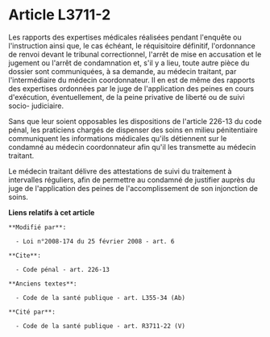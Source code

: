 # Article L3711-2

Les rapports des expertises médicales réalisées pendant l'enquête ou l'instruction ainsi que, le cas échéant, le réquisitoire
définitif, l'ordonnance de renvoi devant le tribunal correctionnel, l'arrêt de mise en accusation et le jugement ou l'arrêt
de condamnation et, s'il y a lieu, toute autre pièce du dossier sont communiquées, à sa demande, au médecin traitant, par
l'intermédiaire du médecin coordonnateur. Il en est de même des rapports des expertises ordonnées par le juge de
l'application des peines en cours d'exécution, éventuellement, de la peine privative de liberté ou de suivi socio-
judiciaire. 

Sans que leur soient opposables les dispositions de l'article 226-13 du code pénal, les praticiens chargés de dispenser des
soins en milieu pénitentiaire communiquent les informations médicales qu'ils détiennent sur le condamné au médecin
coordonnateur afin qu'il les transmette au médecin traitant. 

Le médecin traitant délivre des attestations de suivi du traitement à intervalles réguliers, afin de permettre au condamné de
justifier auprès du juge de l'application des peines de l'accomplissement de son injonction de soins.

**Liens relatifs à cet article**

	**Modifié par**:

	  - Loi n°2008-174 du 25 février 2008 - art. 6

	**Cite**:

	  - Code pénal - art. 226-13

	**Anciens textes**:

	  - Code de la santé publique - art. L355-34 (Ab)

	**Cité par**:

	  - Code de la santé publique - art. R3711-22 (V)
